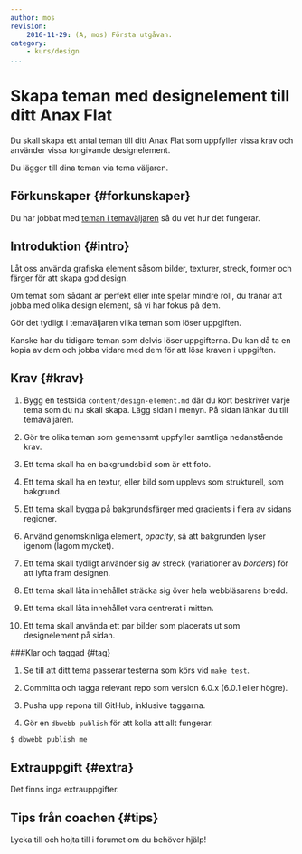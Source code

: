 ```yaml
---
author: mos
revision:
    2016-11-29: (A, mos) Första utgåvan.
category:
    - kurs/design
...
```

Skapa teman med designelement till ditt Anax Flat
===================================

Du skall skapa ett antal teman till ditt Anax Flat som uppfyller vissa krav och använder vissa tongivande designelement.

Du lägger till dina teman via tema väljaren.

<!--more-->



Förkunskaper {#forkunskaper}
-----------------------

Du har jobbat med [teman i temaväljaren](uppgift/en-bas-och-en-familj-av-teman) så du vet hur det fungerar.



Introduktion {#intro}
-----------------------

Låt oss använda grafiska element såsom bilder, texturer, streck, former och färger för att skapa god design.

Om temat som sådant är perfekt eller inte spelar mindre roll, du tränar att jobba med olika design element, så vi har fokus på dem.

Gör det tydligt i temaväljaren vilka teman som löser uppgiften.

Kanske har du tidigare teman som delvis löser uppgifterna. Du kan då ta en kopia av dem och jobba vidare med dem för att lösa kraven i uppgiften.



Krav {#krav}
-----------------------

1. Bygg en testsida `content/design-element.md` där du kort beskriver varje tema som du nu skall skapa. Lägg sidan i menyn. På sidan länkar du till temaväljaren.

1. Gör tre olika teman som gemensamt uppfyller samtliga nedanstående krav.

1. Ett tema skall ha en bakgrundsbild som är ett foto.

1. Ett tema skall ha en textur, eller bild som upplevs som strukturell, som bakgrund.

1. Ett tema skall bygga på bakgrundsfärger med gradients i flera av sidans regioner.

1. Använd genomskinliga element, *opacity*, så att bakgrunden lyser igenom (lagom mycket).

1. Ett tema skall tydligt använder sig av streck (variationer av *borders*) för att lyfta fram designen.

1. Ett tema skall låta innehållet sträcka sig över hela webbläsarens bredd.

1. Ett tema skall låta innehållet vara centrerat i mitten.

1. Ett tema skall använda ett par bilder som placerats ut som designelement på sidan.



###Klar och taggad {#tag}

1. Se till att ditt tema passerar testerna som körs vid `make test`.

1. Committa och tagga relevant repo som version 6.0.x (6.0.1 eller högre).

1. Pusha upp repona till GitHub, inklusive taggarna.

1. Gör en `dbwebb publish` för att kolla att allt fungerar.

```bash
$ dbwebb publish me
```



Extrauppgift {#extra}
-----------------------

Det finns inga extrauppgifter.



Tips från coachen {#tips}
-----------------------

Lycka till och hojta till i forumet om du behöver hjälp!
